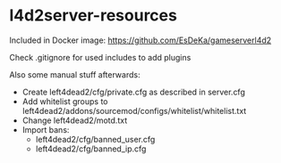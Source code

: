 # l4d2server-resources

Included in Docker image: https://github.com/EsDeKa/gameserverl4d2

Check .gitignore for used includes to add plugins

Also some manual stuff afterwards:  
- Create left4dead2/cfg/private.cfg as described in server.cfg
- Add whitelist groups to left4dead2/addons/sourcemod/configs/whitelist/whitelist.txt
- Change left4dead2/motd.txt
- Import bans:
  - left4dead2/cfg/banned_user.cfg
  - left4dead2/cfg/banned_ip.cfg
